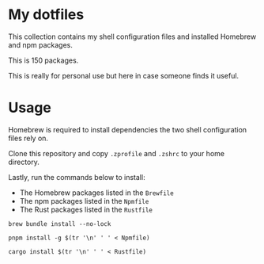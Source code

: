 # My dotfiles

This collection contains my shell configuration files and installed Homebrew and npm packages.

This is 150 packages.

This is really for personal use but here in case someone finds it useful.

# Usage

Homebrew is required to install dependencies the two shell configuration files rely on.

Clone this repository and copy `.zprofile` and `.zshrc` to your home directory.

Lastly, run the commands below to install:

- The Homebrew packages listed in the `Brewfile`
- The npm packages listed in the `Npmfile`
- The Rust packages listed in the `Rustfile`

```shell
brew bundle install --no-lock

pnpm install -g $(tr '\n' ' ' < Npmfile)

cargo install $(tr '\n' ' ' < Rustfile)
```
